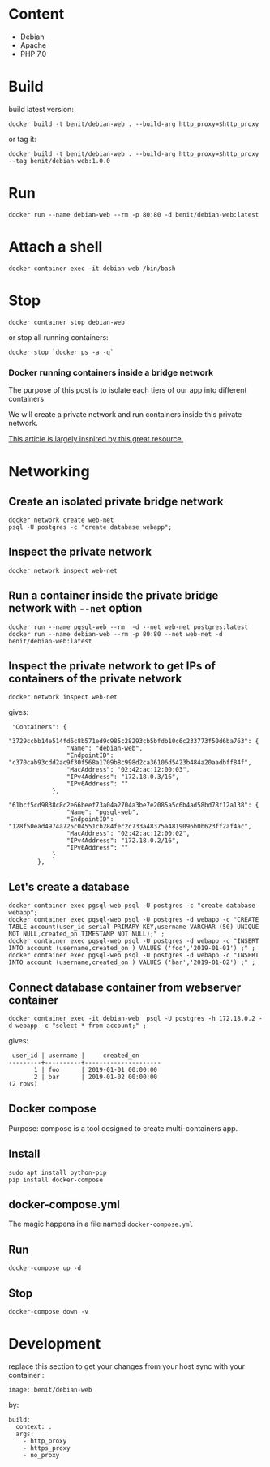 # Content

* Debian
* Apache
* PHP 7.0

# Build

build latest version:

	docker build -t benit/debian-web . --build-arg http_proxy=$http_proxy
	
or tag it: 

	docker build -t benit/debian-web . --build-arg http_proxy=$http_proxy --tag benit/debian-web:1.0.0
	

# Run

	docker run --name debian-web --rm -p 80:80 -d benit/debian-web:latest
	
	
# Attach a shell

    docker container exec -it debian-web /bin/bash
    
# Stop

    docker container stop debian-web

or stop all running containers:

    docker stop `docker ps -a -q`



### Docker running containers inside a bridge network

The purpose of this post is to isolate each tiers of our app into different containers.

We will create a private network and run containers inside this private network.
        
[This article is largely inspired by this great resource.](https://docker-curriculum.com/#webapps-with-docker)    
# Networking

## Create an isolated private bridge network
    
    docker network create web-net    
    psql -U postgres -c "create database webapp";
    
## Inspect the private network

    docker network inspect web-net
    
## Run a container inside the private bridge network with `--net` option

    docker run --name pgsql-web --rm  -d --net web-net postgres:latest
    docker run --name debian-web --rm -p 80:80 --net web-net -d benit/debian-web:latest
    

## Inspect the private network to get IPs of containers of the private network
    
    docker network inspect web-net

gives:
    
     "Containers": {
                "3729ccbb14e514fd6c8b571ed9c985c28293cb5bfdb10c6c233773f50d6ba763": {
                    "Name": "debian-web",
                    "EndpointID": "c370cab93cdd2ac9f30f568a1709b8c998d2ca36106d5423b484a20aadbff84f",
                    "MacAddress": "02:42:ac:12:00:03",
                    "IPv4Address": "172.18.0.3/16",
                    "IPv6Address": ""
                },
                "61bcf5cd9838c8c2e66beef73a04a2704a3be7e2085a5c6b4ad58bd78f12a138": {
                    "Name": "pgsql-web",
                    "EndpointID": "128f50ead4974a725c04551cb284fec2c733a48375a4819096b0b623ff2af4ac",
                    "MacAddress": "02:42:ac:12:00:02",
                    "IPv4Address": "172.18.0.2/16",
                    "IPv6Address": ""
                }
            },

    
    
## Let's create a database

    docker container exec pgsql-web psql -U postgres -c "create database webapp";
    docker container exec pgsql-web psql -U postgres -d webapp -c "CREATE TABLE account(user_id serial PRIMARY KEY,username VARCHAR (50) UNIQUE NOT NULL,created_on TIMESTAMP NOT NULL);" ;
    docker container exec pgsql-web psql -U postgres -d webapp -c "INSERT INTO account (username,created_on ) VALUES ('foo','2019-01-01') ;" ;
    docker container exec pgsql-web psql -U postgres -d webapp -c "INSERT INTO account (username,created_on ) VALUES ('bar','2019-01-02') ;" ;
    
    
## Connect database container from webserver container

    docker container exec -it debian-web  psql -U postgres -h 172.18.0.2 -d webapp -c "select * from account;" ;
    
gives:
    
     user_id | username |     created_on      
    ---------+----------+---------------------
           1 | foo      | 2019-01-01 00:00:00
           2 | bar      | 2019-01-02 00:00:00
    (2 rows)


## Docker compose

Purpose: compose is a tool designed to create multi-containers app.

## Install

    sudo apt install python-pip
    pip install docker-compose

## docker-compose.yml

The magic happens in a file named `docker-compose.yml`
    
## Run
    
    docker-compose up -d

## Stop
    
    docker-compose down -v
    
    
# Development
      
replace this section to get your changes from your host sync with your container : 
    
    image: benit/debian-web

by:

    build:
      context: .
      args:
        - http_proxy
        - https_proxy
        - no_proxy    